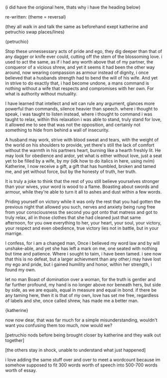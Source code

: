 (i did have the origional here, thats why i have the heading below)


re-written: (theme = reversal)

(they all walk in and talk the same as beforehand exept katherine and petruchio swap places/lines)

{petruchio}

Stop these unnessessary acts of pride and ego, they dig deeper than that of any dagger or knife ever could, cutting off the stem of the blossoming love.
i used to act the same, as if i had any worth above that of my partner, the conqueror of a vicious shrew, and yet it seems it had been the other way around, 
now wearing compassion as armour instead of dignity, i once believed that a husbands strength had to bend the will of his wife. And yet in strive to do exactly that, 
i had become undone, a mans command is nothing without a wife that respects and compromises with her own. For what is authority without mutuality.

I have learned that intellect and wit can rule any argument, glances more powerful than commands, silence heavier than speech. where i thought to speak, i was taught to listen
instead, where i thought to command i was taught to relax, within this relaxation i was able to stand, truly stand for love, it allowed me to see that was not the opposition, and certainly not something to hide from behind a wall of insecurity.

A husband may work, strive with blood sweat and tears, with the weight of the world on his shoulders to provide, yet there's still the lack of comfort without the warmth in his partners
heart, burning like a hearth freshly lit. He may look for obedience and ardor, yet what is either without love, just a seat yet to be filled by a wife, by *my* (idk how to do italics in here, using nvim) Katherine, I now receive a gift, a gift that has humbled, broken and tamed me, and yet without force, but by the honesty of truth, her truth.

It is truly a joke to think that the rest of you still believe yourselves stronger than your wives, your word is wood to a flame. Boasting about swords and armour, while they're able to 
turn it all to ashes and dust within a few words.

Priding yourself on victory while it was only the rest that you had gotten the previous night that allowed you such, nerves and anxiety being rung free from your consciousness the second you got onto that matress and got to truly relax, all in those clothes 
that she had cleaned just that same afternoon, for you owe everything to her, your heart, your soul, your victory, your respect and even obedience, true victory lies not in battle, but in your marrige.

I confess, for i am a changed man, Once i believed my word law and by will unshake-able, and yet she has left a mark on me, one seated with nothing but time and patience. Where i sought to taim, i have been tamed. i see now that this is no defeat, but a larger achievment than any other,i may have lost my ego and pride, but i gained humility and honor, within her strength, i found my own.

let no man Boast of domination over a woman, for the truth is gentler and far further profound, my hand is no longer above nor beneath hers, but side by side, as we are equals, 
equal in measure and equal in bond. if there be any taming here, then it is that of my own,  love has set me free, regardless of labels and she, once called shrew, has made me a better man.

{katherine}

now now dear, that was far much for a simple misunderstanding, wouldn't want you confusing them too much, now would we?

[petruchio nods before being brought closer by katherine and they walk out together]

[the others stay in shock, unable to understand what just happened]

i love adding the same stuff over and over to meet a wordcount because im somehow supposed to fit 300 words worth of speech into 500-700 words worth of essay.